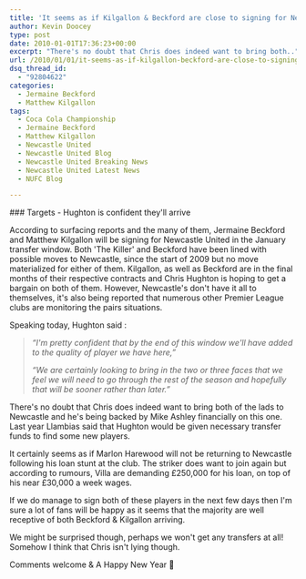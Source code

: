 ```yaml
---
title: 'It seems as if Kilgallon & Beckford are close to signing for Newcastle'
author: Kevin Doocey
type: post
date: 2010-01-01T17:36:23+00:00
excerpt: "There's no doubt that Chris does indeed want to bring both.."
url: /2010/01/01/it-seems-as-if-kilgallon-beckford-are-close-to-signing-for-newcastle/
dsq_thread_id:
  - "92804622"
categories:
  - Jermaine Beckford
  - Matthew Kilgallon
tags:
  - Coca Cola Championship
  - Jermaine Beckford
  - Matthew Kilgallon
  - Newcastle United
  - Newcastle United Blog
  - Newcastle United Breaking News
  - Newcastle United Latest News
  - NUFC Blog

---
```

### Targets - Hughton is confident they'll arrive

According to surfacing reports and the many of them, Jermaine Beckford and Matthew Kilgallon will be signing for Newcastle United in the January transfer window. Both 'The Killer' and Beckford have been lined with possible moves to Newcastle, since the start of 2009 but no move materialized for either of them. Kilgallon, as well as Beckford are in the final months of their  respective contracts and Chris Hughton is hoping to get a bargain on both of them. However, Newcastle's don't have it all to themselves, it's also being reported that numerous other Premier League clubs are monitoring the pairs situations.

Speaking today, Hughton said :

> _“I'm pretty confident that by the end of this window we'll have added to the quality of player we have here,”_
>
> _“We are certainly looking to bring in the two or three faces that we feel we will need to go through the rest of the season and hopefully that will be sooner rather than later.”_

There's no doubt that Chris does indeed want to bring both of the lads to Newcastle and he's being backed by Mike Ashley financially on this one. Last year Llambias said that Hughton would be given necessary transfer funds to find some new players.

It certainly seems as if Marlon Harewood will not be returning to Newcastle following his loan stunt at the club. The striker does want to join again but according to rumours, Villa are demanding £250,000 for his loan, on top of his near £30,000 a week wages.

If we do manage to sign both of these players in the next few days then I'm sure a lot of fans will be happy as it seems that the majority are well receptive of both Beckford & Kilgallon arriving.

We might be surprised though, perhaps we won't get any transfers at all! Somehow I think that Chris isn't lying though.

Comments welcome & A Happy New Year 🙂
